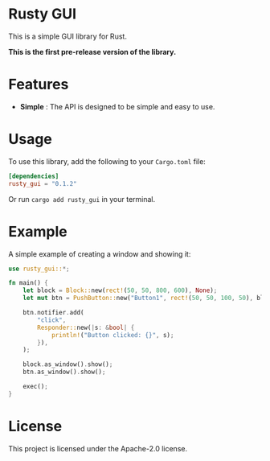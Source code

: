 # Rusty GUI

This is a simple GUI library for Rust.

**This is the first pre-release version of the library.**

# Features

- **Simple** : The API is designed to be simple and easy to use.

# Usage

To use this library, add the following to your `Cargo.toml` file:

```toml
[dependencies]
rusty_gui = "0.1.2"
```

Or run `cargo add rusty_gui` in your terminal.

# Example

A simple example of creating a window and showing it:
```rust
use rusty_gui::*;

fn main() {
    let block = Block::new(rect!(50, 50, 800, 600), None);
    let mut btn = PushButton::new("Button1", rect!(50, 50, 100, 50), block.as_window());

    btn.notifier.add(
        "click",
        Responder::new(|s: &bool| {
            println!("Button clicked: {}", s);
        }),
    );

    block.as_window().show();
    btn.as_window().show();

    exec();
}
```

# License

This project is licensed under the Apache-2.0 license.